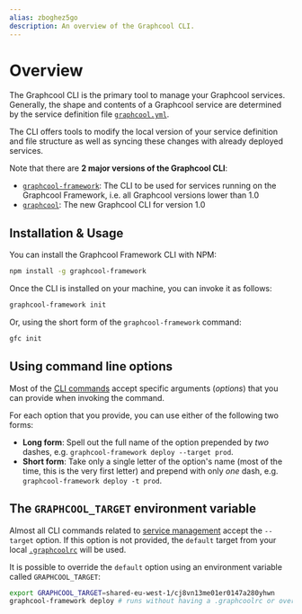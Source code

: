 ```yaml
---
alias: zboghez5go
description: An overview of the Graphcool CLI.
---
```


# Overview

The Graphcool CLI is the primary tool to manage your Graphcool services. Generally, the shape and contents of a Graphcool service are determined by the service definition file [`graphcool.yml`](!alias-foatho8aip).

The CLI offers tools to modify the local version of your service definition and file structure as well as syncing these changes with already deployed services.

<InfoBox typ=warning>

Note that there are **2 major versions of the Graphcool CLI**:

- [`graphcool-framework`](https://www.npmjs.com/package/graphcool-framework): The CLI to be used for services running on the Graphcool Framework, i.e. all Graphcool versions lower than 1.0
- [`graphcool`](https://www.npmjs.com/package/graphcool): The new Graphcool CLI for version 1.0

</InfoBox>

## Installation & Usage

You can install the Graphcool Framework CLI with NPM:

```sh
npm install -g graphcool-framework
```

Once the CLI is installed on your machine, you can invoke it as follows:

```sh
graphcool-framework init
```

Or, using the short form of the `graphcool-framework` command:

```sh
gfc init
```


## Using command line options

Most of the [CLI commands](!alias-aiteerae6l) accept specific arguments (_options_) that you can provide when invoking the command. 

For each option that you provide, you can use either of the following two forms:

- **Long form**: Spell out the full name of the option prepended by _two_ dashes, e.g. `graphcool-framework deploy --target prod`.
- **Short form**: Take only a single letter of the option's name (most of the time, this is the very first letter) and prepend with only _one_ dash, e.g. `graphcool-framework deploy -t prod`.

## The `GRAPHCOOL_TARGET` environment variable

Almost all CLI commands related to [service management](!alias-aiteerae6l#service-management) accept the `--target` option. If this option is not provided, the `default` target from your local [`.graphcoolrc`](!alias-zoug8seen4) will be used.

It is possible to override the `default` option using an environment variable called `GRAPHCOOL_TARGET`:

```bash
export GRAPHCOOL_TARGET=shared-eu-west-1/cj8vn13me01er0147a280yhwn
graphcool-framework deploy # runs without having a .graphcoolrc or overrides its `default` entry
``` 
